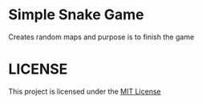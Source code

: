 # Simple Snake Game
Creates random maps and purpose is to finish the game

# LICENSE
This project is licensed under the [MIT License](https://github.com/DemirMahmut/simple_snake_game/blob/main/LICENSE)

